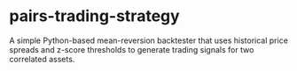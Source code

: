 # pairs-trading-strategy
A simple Python-based mean-reversion backtester that uses historical price spreads and z-score thresholds to generate trading signals for two correlated assets.
